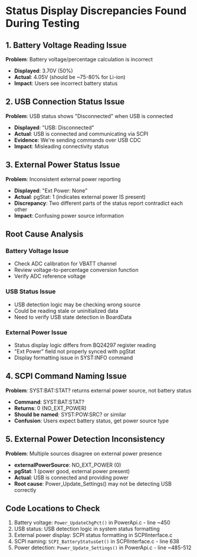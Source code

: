 # Status Display Discrepancies Found During Testing

## 1. Battery Voltage Reading Issue
**Problem**: Battery voltage/percentage calculation is incorrect
- **Displayed**: 3.70V (50%)
- **Actual**: 4.05V (should be ~75-80% for Li-ion)
- **Impact**: Users see incorrect battery status

## 2. USB Connection Status Issue  
**Problem**: USB status shows "Disconnected" when USB is connected
- **Displayed**: "USB: Disconnected"
- **Actual**: USB is connected and communicating via SCPI
- **Evidence**: We're sending commands over USB CDC
- **Impact**: Misleading connectivity status

## 3. External Power Status Issue
**Problem**: Inconsistent external power reporting
- **Displayed**: "Ext Power: None" 
- **Actual**: pgStat: 1 (indicates external power IS present)
- **Discrepancy**: Two different parts of the status report contradict each other
- **Impact**: Confusing power source information

## Root Cause Analysis

### Battery Voltage Issue
- Check ADC calibration for VBATT channel
- Review voltage-to-percentage conversion function
- Verify ADC reference voltage

### USB Status Issue  
- USB detection logic may be checking wrong source
- Could be reading stale or uninitialized data
- Need to verify USB state detection in BoardData

### External Power Issue
- Status display logic differs from BQ24297 register reading
- "Ext Power" field not properly synced with pgStat
- Display formatting issue in SYST:INFO command

## 4. SCPI Command Naming Issue
**Problem**: SYST:BAT:STAT? returns external power source, not battery status
- **Command**: SYST:BAT:STAT?
- **Returns**: 0 (NO_EXT_POWER) 
- **Should be named**: SYST:POW:SRC? or similar
- **Confusion**: Users expect battery status, get power source type

## 5. External Power Detection Inconsistency
**Problem**: Multiple sources disagree on external power presence
- **externalPowerSource**: NO_EXT_POWER (0)
- **pgStat**: 1 (power good, external power present)
- **Actual**: USB is connected and providing power
- **Root cause**: Power_Update_Settings() may not be detecting USB correctly

## Code Locations to Check
1. Battery voltage: `Power_UpdateChgPct()` in PowerApi.c - line ~450
2. USB status: USB detection logic in system status formatting
3. External power display: SCPI status formatting in SCPIInterface.c
4. SCPI naming: `SCPI_BatteryStatusGet()` in SCPIInterface.c - line 638
5. Power detection: `Power_Update_Settings()` in PowerApi.c - line ~485-512